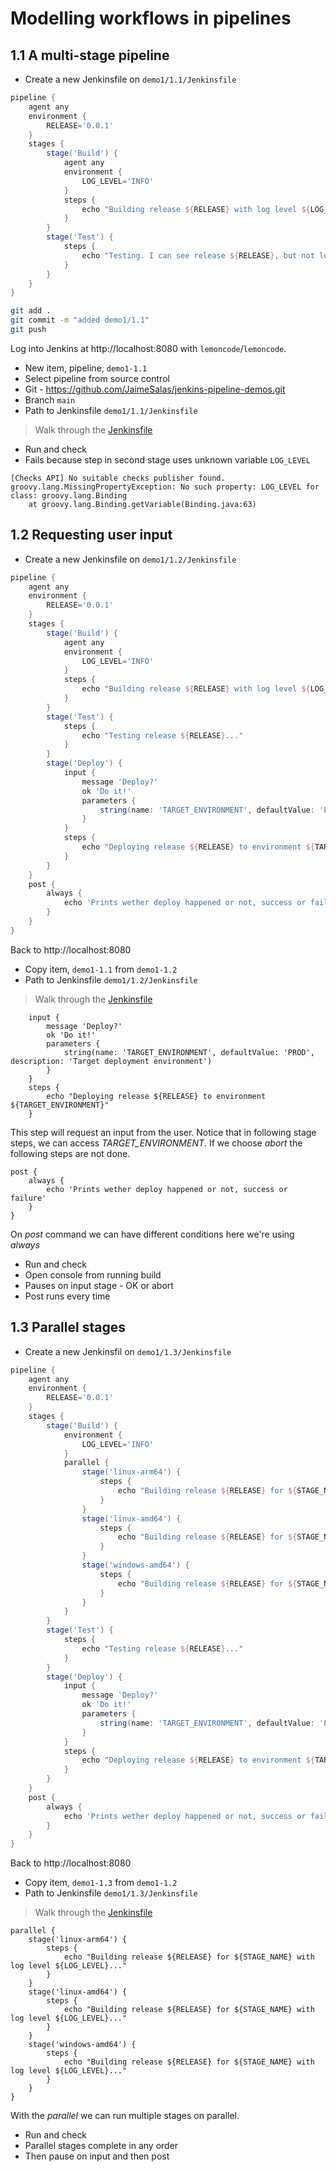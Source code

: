 # Modelling workflows in pipelines

## 1.1 A multi-stage pipeline

* Create a new Jenkinsfile on `demo1/1.1/Jenkinsfile`

```groovy
pipeline {
    agent any 
    environment {
        RELEASE='0.0.1'
    }
    stages {
        stage('Build') {
            agent any
            environment {
                LOG_LEVEL='INFO'
            }
            steps {
                echo "Building release ${RELEASE} with log level ${LOG_LEVEL}..."
            }
        }
        stage('Test') {
            steps {
                echo "Testing. I can see release ${RELEASE}, but not log level ${LOG_LEVEL}"
            }
        }
    }
}
```

```bash
git add .
git commit -m "added demo1/1.1"
git push
```


Log into Jenkins at http://localhost:8080 with `lemoncode`/`lemoncode`.

- New item, pipeline, `demo1-1.1`
- Select pipeline from source control
- Git - https://github.com/JaimeSalas/jenkins-pipeline-demos.git
- Branch `main`
- Path to Jenkinsfile `demo1/1.1/Jenkinsfile`

> Walk through the [Jenkinsfile](./1.1/Jenkinsfile)

- Run and check 
- Fails because step in second stage uses unknown variable `LOG_LEVEL`

```
[Checks API] No suitable checks publisher found.
groovy.lang.MissingPropertyException: No such property: LOG_LEVEL for class: groovy.lang.Binding
	at groovy.lang.Binding.getVariable(Binding.java:63)
```

## 1.2 Requesting user input

* Create a new Jenkinsfile on `demo1/1.2/Jenkinsfile`

```groovy
pipeline {
    agent any
    environment {
        RELEASE='0.0.1'
    }
    stages {
        stage('Build') {
            agent any
            environment {
                LOG_LEVEL='INFO'
            }
            steps {
                echo "Building release ${RELEASE} with log level ${LOG_LEVEL}..."
            }
        }
        stage('Test') {
            steps {
                echo "Testing release ${RELEASE}..."
            }
        }
        stage('Deploy') {
            input {
                message 'Deploy?'
                ok 'Do it!'
                parameters {
                    string(name: 'TARGET_ENVIRONMENT', defaultValue: 'PROD', description: 'Target deployment environment')
                }
            }
            steps {
                echo "Deploying release ${RELEASE} to environment ${TARGET_ENVIRONMENT}"
            }
        }
    }
    post {
        always {
            echo 'Prints wether deploy happened or not, success or failure'
        }
    }
}
```

Back to http://localhost:8080

- Copy item, `demo1-1.1` from `demo1-1.2`
- Path to Jenkinsfile `demo1/1.2/Jenkinsfile`

> Walk through the [Jenkinsfile](./1.2/Jenkinsfile)

```
    input {
        message 'Deploy?'
        ok 'Do it!'
        parameters {
            string(name: 'TARGET_ENVIRONMENT', defaultValue: 'PROD', description: 'Target deployment environment')
        }
    }
    steps {
        echo "Deploying release ${RELEASE} to environment ${TARGET_ENVIRONMENT}"
    }
```

This step will request an input from the user. Notice that in following stage steps, we can access *TARGET_ENVIRONMENT*. If we choose _abort_ the following steps are not done.

```
post {
    always {
        echo 'Prints wether deploy happened or not, success or failure'
    }
}
```

On _post_ command we can have different conditions here we're using _always_

- Run and check
- Open console from running build
- Pauses on input stage - OK or abort
- Post runs every time

## 1.3 Parallel stages

* Create a new Jenkinsfil on `demo1/1.3/Jenkinsfile`

```groovy
pipeline {
    agent any
    environment {
        RELEASE='0.0.1'
    }
    stages {
        stage('Build') {
            environment {
                LOG_LEVEL='INFO'
            }
            parallel {
                stage('linux-arm64') {
                    steps {
                        echo "Building release ${RELEASE} for ${STAGE_NAME} with log level ${LOG_LEVEL}..."
                    }
                }
                stage('linux-amd64') {
                    steps {
                        echo "Building release ${RELEASE} for ${STAGE_NAME} with log level ${LOG_LEVEL}..."
                    }
                }
                stage('windows-amd64') {
                    steps {
                        echo "Building release ${RELEASE} for ${STAGE_NAME} with log level ${LOG_LEVEL}..."
                    }
                }
            }
        }
        stage('Test') {
            steps {
                echo "Testing release ${RELEASE}..."
            }
        }
        stage('Deploy') {
            input {
                message 'Deploy?'
                ok 'Do it!'
                parameters {
                    string(name: 'TARGET_ENVIRONMENT', defaultValue: 'PROD', description: 'Target deployment environment')
                }
            }
            steps {
                echo "Deploying release ${RELEASE} to environment ${TARGET_ENVIRONMENT}"
            }
        }
    }
    post {
        always {
            echo 'Prints wether deploy happened or not, success or failure'
        }
    }
}
```

Back to http://localhost:8080

- Copy item, `demo1-1.3` from `demo1-1.2`
- Path to Jenkinsfile `demo1/1.3/Jenkinsfile`

> Walk through the [Jenkinsfile](./1.3/Jenkinsfile)

```
parallel {
    stage('linux-arm64') {
        steps {
            echo "Building release ${RELEASE} for ${STAGE_NAME} with log level ${LOG_LEVEL}..."
        }
    }
    stage('linux-amd64') {
        steps {
            echo "Building release ${RELEASE} for ${STAGE_NAME} with log level ${LOG_LEVEL}..."
        }
    }
    stage('windows-amd64') {
        steps {
            echo "Building release ${RELEASE} for ${STAGE_NAME} with log level ${LOG_LEVEL}..."
        }
    }
}
```

With the _parallel_ we can run multiple stages on parallel.


- Run and check
- Parallel stages complete in any order
- Then pause on input and then post